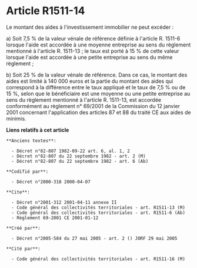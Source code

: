 # Article R1511-14

Le montant des aides à l'investissement immobilier ne peut excéder :

a) Soit 7,5 % de la valeur vénale de référence définie à l'article R. 1511-6 lorsque l'aide est accordée à une moyenne
entreprise au sens du règlement mentionné à l'article R. 1511-13 ; le taux est porté à 15 % de cette valeur lorsque l'aide
est accordée à une petite entreprise au sens du même règlement ;

b) Soit 25 % de la valeur vénale de référence. Dans ce cas, le montant des aides est limité à 140 000 euros et la partie du
montant des aides qui correspond à la différence entre le taux appliqué et le taux de 7,5 % ou de 15 %, selon que le
bénéficiaire est une moyenne ou une petite entreprise au sens du règlement mentionné à l'article R. 1511-13, est accordée
conformément au règlement n° 69/2001 de la Commission du 12 janvier 2001 concernant l'application des articles 87 et 88 du
traité CE aux aides de minimis.

**Liens relatifs à cet article**

	**Anciens textes**:

	  - Décret n°82-807 1982-09-22 art. 6, al. 1, 2
	  - Décret n°82-807 du 22 septembre 1982 - art. 2 (M)
	  - Décret n°82-807 du 22 septembre 1982 - art. 6 (Ab)

	**Codifié par**:

	  - Décret n°2000-318 2000-04-07

	**Cite**:

	  - Décret n°2001-312 2001-04-11 annexe II
	  - Code général des collectivités territoriales - art. R1511-13 (M)
	  - Code général des collectivités territoriales - art. R1511-6 (Ab)
	  - Règlement 69-2001 CE 2001-01-12

	**Créé par**:

	  - Décret n°2005-584 du 27 mai 2005 - art. 2 () JORF 29 mai 2005

	**Cité par**:

	  - Code général des collectivités territoriales - art. R1511-16 (M)
